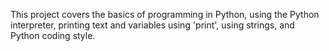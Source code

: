 This project covers the basics of programming in Python, using the Python interpreter, printing text and variables using 'print', using strings, and Python coding style.
